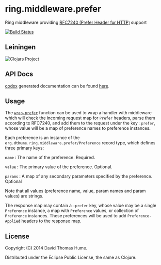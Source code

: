 # ring.middleware.prefer

Ring middleware providing
[RFC7240 (Prefer Header for HTTP)](http://tools.ietf.org/html/rfc7240) support

[![Build Status](https://travis-ci.org/dthume/ring.middleware.prefer.svg?branch=master)](https://travis-ci.org/dthume/ring.middleware.prefer)

## Leiningen

[![Clojars Project](http://clojars.org/org.dthume/ring.middleware.prefer/latest-version.svg)](http://clojars.org/org.dthume/ring.middleware.prefer)

## API Docs

[codox](https://github.com/weavejester/codox)
generated documentation can be found
[here](http://dthume.github.io/ring.middleware.prefer/codox/index.html).

## Usage

The
[`wrap-prefer`](http://dthume.github.io/ring.middleware.prefer/codox/org.dthume.ring.middleware.prefer.html#var-wrap-prefer)
function can be used to wrap a handler with middleware which will check the
incoming request map for `Prefer` headers, parse them according to RFC7240,
and add them to the request under the key `:prefer`, whose value will be a map
of preference names to preference instances.

Each preference is an instance of the
`org.dthume.ring.middleware.prefer/Preference` record type, which defines three
primary keys:

`name`
: The name of the preference. Required.

`value`
: The primary value of the preference. Optional.

`params`
: A map of any secondary parameters specified by the preference. Optional

Note that all values (preference name, value, param names and param values) are
strings.

The response map may contain a `:prefer` key, whose value may be a single
`Preference` instance, a map with `Preference` values, or collection of
`Preference` instances. These preferences will be used to add
`Preference-Applied` headers to the response map.

## License

Copyright (C) 2014 David Thomas Hume.

Distributed under the Eclipse Public License, the same as Clojure.